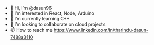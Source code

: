 - 👋 Hi, I’m @dasun96
- 👀 I’m interested in React, Node, Arduino
- 🌱 I’m currently learning C++
- 💞️ I’m looking to collaborate on cloud projects
- 📫 How to reach me https://www.linkedin.com/in/tharindu-dasun-7488a3110

<!---
dasun96/dasun96 is a ✨ special ✨ repository because its `README.md` (this file) appears on your GitHub profile.
You can click the Preview link to take a look at your changes.
--->
